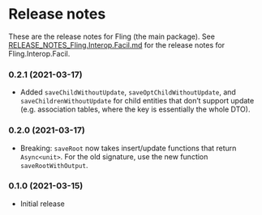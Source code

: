 Release notes
==============

These are the release notes for Fling (the main package). See [RELEASE_NOTES_Fling.Interop.Facil.md](RELEASE_NOTES_Fling.Interop.Facil.md) for the release notes for Fling.Interop.Facil.

### 0.2.1 (2021-03-17)

* Added `saveChildWithoutUpdate`, `saveOptChildWithoutUpdate`, and `saveChildrenWithoutUpdate` for child entities that don’t support update (e.g. association tables, where the key is essentially the whole DTO).

### 0.2.0 (2021-03-17)

* Breaking: `saveRoot` now takes insert/update functions that return `Async<unit>`. For the old signature, use the new function `saveRootWithOutput`.

### 0.1.0 (2021-03-15)

* Initial release

